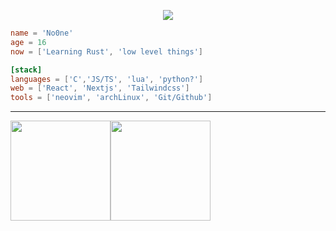<p align="center">
    <img src="https://readme-typing-svg.demolab.com?font=Pixelify+Sans&size=25&pause=1000&color=5D1EC1&center=true&vCenter=true&repeat=false&random=false&width=490&lines=I'll+come+up+with+something+to+write+here;-_-;" />
</p>

```toml
name = 'No0ne'
age = 16
now = ['Learning Rust', 'low level things']

[stack]
languages = ['C','JS/TS', 'lua', 'python?']
web = ['React', 'Nextjs', 'Tailwindcss']
tools = ['neovim', 'archLinux', 'Git/Github']
```

 
---
<img src="https://github-readme-stats.vercel.app/api/top-langs/?username=No0ne003&theme=aura&show_icons=true&hide_border=true&layout=compact" height="160" /><img src="https://github-readme-stats.vercel.app/api?username=No0ne003&show_icons=true&hide=contribs&theme=aura&hide_border=true&text_bold=false" height="160" />
